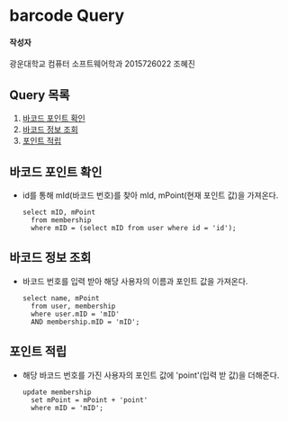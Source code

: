 # barcode Query

#### 작성자

광운대학교 컴퓨터 소프트웨어학과 2015726022 조혜진

## Query 목록

1. [바코드 포인트 확인](#1)
2. [바코드 정보 조회](#2)
3. [포인트 적립](#3)

<a name="1"></a>

## 바코드 포인트 확인

- id를 통해 mId(바코드 번호)를 찾아 mId, mPoint(현재 포인트 값)을 가져온다.

  ```mysql
  select mID, mPoint 
    from membership 
    where mID = (select mID from user where id = 'id');
  ```

<a name="2"></a>

## 바코드 정보 조회

- 바코드 번호를 입력 받아 해당 사용자의 이름과 포인트 값을 가져온다.

  ```mysql
  select name, mPoint 
    from user, membership 
    where user.mID = 'mID' 
    AND membership.mID = 'mID';
  ```

<a name="3"></a>

## 포인트 적립

- 해당 바코드 번호를 가진 사용자의 포인트 값에 'point'(입력 받 값)을 더해준다.

  ```mysql
  update membership 
    set mPoint = mPoint + 'point' 
    where mID = 'mID';
  ```
